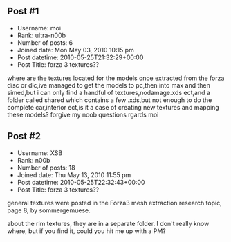 ## Post #1
- Username: moi
- Rank: ultra-n00b
- Number of posts: 6
- Joined date: Mon May 03, 2010 10:15 pm
- Post datetime: 2010-05-25T21:32:29+00:00
- Post Title: forza 3 textures??

where are the textures located for the models once extracted from the forza disc or dlc,ive managed to get the models to pc,then into max and then simed,but i can only find a handful of textures,nodamage.xds ect,and a folder called shared which contains a few .xds,but not enough to do the complete car,interior ect,is it a case of creating new textures and mapping these models?
forgive my noob questions
rgards moi
## Post #2
- Username: XSB
- Rank: n00b
- Number of posts: 18
- Joined date: Thu May 13, 2010 11:55 pm
- Post datetime: 2010-05-25T22:32:43+00:00
- Post Title: forza 3 textures??

general textures were posted in the Forza3 mesh extraction research topic, page 8, by sommergemuese.

about the rim textures, they are in a separate folder. I don't really know where, but if you find it, could you hit me up with a PM?

